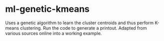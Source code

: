 # ml-genetic-kmeans
 
Uses a genetic algorithm to learn the cluster centroids and thus perform K-means clustering. Run the code to generate a printout.
Adapted from various sources online into a working example.
